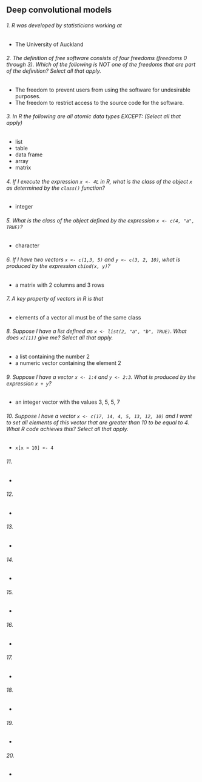 ## Deep convolutional models

###### 1. R was developed by statisticians working at
- The University of Auckland

###### 2. The definition of free software consists of four freedoms (freedoms 0 through 3). Which of the following is NOT one of the freedoms that are part of the definition? Select all that apply.
- The freedom to prevent users from using the software for undesirable purposes.
- The freedom to restrict access to the source code for the software.

###### 3. In R the following are all atomic data types EXCEPT: (Select all that apply)
- list
- table
- data frame
- array
- matrix

###### 4. If I execute the expression `x <- 4L` in R, what is the class of the object `x` as determined by the `class()` function?
- integer

###### 5. What is the class of the object defined by the expression `x <- c(4, "a", TRUE)`?
- character

###### 6. If I have two vectors `x <- c(1,3, 5)` and `y <- c(3, 2, 10)`, what is produced by the expression `cbind(x, y)`?
- a matrix with 2 columns and 3 rows

###### 7. A key property of vectors in R is that
- elements of a vector all must be of the same class

###### 8. Suppose I have a list defined as `x <- list(2, "a", "b", TRUE)`. What does `x[[1]]` give me? Select all that apply.
- a list containing the number 2
- a numeric vector containing the element 2

###### 9. Suppose I have a vector `x <- 1:4` and `y <- 2:3`. What is produced by the expression `x + y`?
- an integer vector with the values 3, 5, 5, 7

###### 10. Suppose I have a vector `x <- c(17, 14, 4, 5, 13, 12, 10)` and I want to set all elements of this vector that are greater than 10 to be equal to 4. What R code achieves this? Select all that apply.
- `x[x > 10] <- 4`

###### 11.
-

###### 12.
-

###### 13.
-

###### 14.
-

###### 15.
-

###### 16.
-

###### 17.
-

###### 18.
-

###### 19.
-

###### 20.
-
